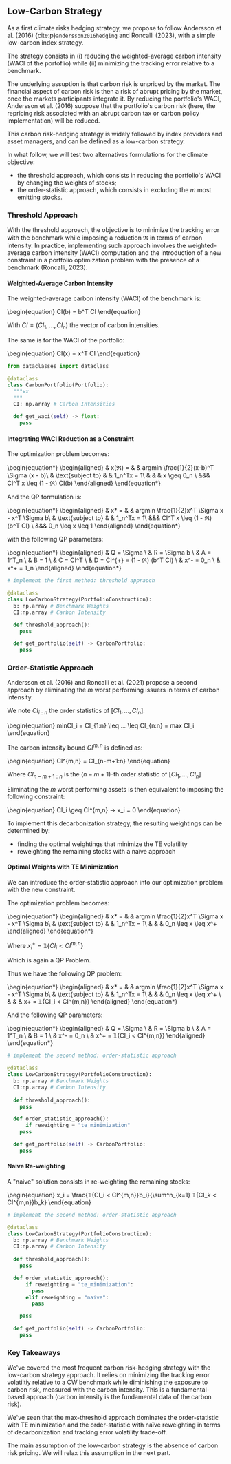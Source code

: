 ## Low-Carbon Strategy

As a first climate risks hedging strategy, we propose to follow Andersson et al. (2016) {cite:p}`andersson2016hedging` and Roncalli (2023), with a simple low-carbon index strategy.

The strategy consists in (i) reducing the weighted-average carbon intensity (WACI of the portoflio) while (ii) minimizing the tracking error relative to a benchmark.

The underlying assuption is that carbon risk is unpriced by the market. The financial aspect of carbon risk is then a risk of abrupt pricing by the market, once the markets participants integrate it. By reducing the portfolio's WACI, Andersson et al. (2016) suppose that the portfolio's carbon risk (here, the repricing risk associated with an abrupt carbon tax or carbon policy implementation) will be reduced. 

This carbon risk-hedging strategy is widely followed by index providers and asset managers, and can be defined as a low-carbon strategy.

In what follow, we will test two alternatives formulations for the climate objective: 
- the threshold approach, which consists in reducing the portfolio's WACI by changing the weights of stocks;
- the order-statistic approach, which consists in excluding the $m$ most emitting stocks.

### Threshold Approach

With the threshold approach, the objective is to minimize the tracking error with the benchmark while imposing a reduction $\mathfrak{R}$ in terms of carbon intensity. In practice, implementing such approach involves the weighted-average carbon intensity (WACI) computation and the introduction of a new constraint in a portfolio optimization problem with the presence of a benchmark (Roncalli, 2023).

#### Weighted-Average Carbon Intensity

The weighted-average carbon intensity (WACI) of the benchmark is:

\begin{equation}
CI(b) = b^T CI
\end{equation}

With $CI = (CI_1, ..., CI_n)$ the vector of carbon intensities.

The same is for the WACI of the portfolio:

\begin{equation}
CI(x) = x^T CI
\end{equation}

```Python
from dataclasses import dataclass

@dataclass 
class CarbonPortfolio(Portfolio):
  """xx
  """
  CI: np.array # Carbon Intensities

  def get_waci(self) -> float:
    pass
```

#### Integrating WACI Reduction as a Constraint

The optimization problem becomes:


\begin{equation*}
\begin{aligned}
& x(ℜ) = 
& & argmin \frac{1}{2}(x-b)^T \Sigma (x - b)\\
& \text{subject to}
& & 1_n^Tx = 1\\
& & & x \geq 0_n \\
&&&  CI^T x \leq (1 - ℜ) CI(b)
\end{aligned}
\end{equation*}

And the QP formulation is:


\begin{equation*}
\begin{aligned}
& x* = 
& & argmin \frac{1}{2}x^T \Sigma x - x^T \Sigma b\\
& \text{subject to}
& & 1_n^Tx = 1\\
&&&  CI^T x \leq (1 - ℜ) (b^T CI) \\
&&& 0_n \leq x \leq 1
\end{aligned}
\end{equation*}

with the following QP parameters:

\begin{equation*}
\begin{aligned}
& Q = \Sigma \\
& R = \Sigma b \\
& A = 1^T_n \\
& B = 1 \\
& C = CI^T \\
& D = CI^{+} = (1 - ℜ) (b^T CI) \\
& x^- = 0_n \\
& x^+ = 1_n
\end{aligned}
\end{equation*}

```Python
# implement the first method: threshold appraoch

@dataclass
class LowCarbonStrategy(PortfolioConstruction):
  b: np.array # Benchmark Weights
  CI:np.array # Carbon Intensity

  def threshold_approach():
    pass

  def get_portfolio(self) -> CarbonPortfolio:
    pass
```
### Order-Statistic Approach

Andersson et al. (2016) and Roncalli et al. (2021) propose a second approach by eliminating the $m$ worst performing issuers in terms of carbon intensity.

We note $CI_{i:n}$ the order statistics of $[CI_1, ..., CI_n]$:

\begin{equation}
minCI_i = CI_{1:n} \leq ... \leq CI_{n:n} = max CI_i
\end{equation}

The carbon intensity bound $CI^{m,n}$ is defined as:

\begin{equation}
CI^{m,n} = CI_{n-m+1:n}
\end{equation}

Where $CI_{n-m+1:n}$ is the $(n-m+1)$-th order statistic of $[CI_1, ..., CI_n]$

Eliminating the $m$ worst performing assets is then equivalent to imposing the following constraint:

\begin{equation}
CI_i \geq CI^{m,n} → x_i = 0
\end{equation}

To implement this decarbonization strategy, the resulting weightings can be determined by:
- finding the optimal weightings that minimize the TE volatility
- reweighting the remaining stocks with a naïve approach

#### Optimal Weights with TE Minimization

We can introduce the order-statistic approach into our optimization problem with the new constraint. 

The optimization problem becomes:

\begin{equation*}
\begin{aligned}
& x* = 
& & argmin \frac{1}{2}x^T \Sigma x - x^T \Sigma b\\
& \text{subject to}
& & 1_n^Tx = 1\\
& & & 0_n \leq x \leq x^+
\end{aligned}
\end{equation*}

Where $x_i^+ = 𝟙\{CI_i < CI^{m,n}\}$

Which is again a QP Problem.

Thus we have the following QP problem:

\begin{equation*}
\begin{aligned}
& x* = 
& & argmin \frac{1}{2}x^T \Sigma x - x^T \Sigma b\\
& \text{subject to}
& & 1_n^Tx = 1\\
& & & 0_n \leq x \leq x^+ \\
& & & x+ =  𝟙\{CI_i < CI^{m,n}\}
\end{aligned}
\end{equation*}

And the following QP parameters:

\begin{equation*}
\begin{aligned}
& Q = \Sigma \\
& R = \Sigma b \\
& A = 1^T_n \\
& B = 1 \\
& x^- = 0_n \\
& x^+ = 𝟙\{CI_i < CI^{m,n}\}
\end{aligned}
\end{equation*}

```Python
# implement the second method: order-statistic approach

@dataclass
class LowCarbonStrategy(PortfolioConstruction):
  b: np.array # Benchmark Weights
  CI:np.array # Carbon Intensity
  
  def threshold_approach():
    pass

  def order_statistic_approach():
      if reweighting = "te_minimization"
    pass 

  def get_portfolio(self) -> CarbonPortfolio:
    pass
```

#### Naive Re-weighting

A "naive" solution consists in re-weighting the remaining stocks:

\begin{equation}
x_i = \frac{𝟙\{CI_i < CI^{m,n}\}b_i}{\sum^n_{k=1} 𝟙\{CI_k < CI^{m,n}\}b_k}
\end{equation}

```Python
# implement the second method: order-statistic approach

@dataclass
class LowCarbonStrategy(PortfolioConstruction):
  b: np.array # Benchmark Weights
  CI:np.array # Carbon Intensity
  
  def threshold_approach():
    pass

  def order_statistic_approach():
      if reweighting = "te_minimization":
        pass
      elif reweighting = "naive":
        pass

    pass 

  def get_portfolio(self) -> CarbonPortfolio:
    pass
```

### Key Takeaways

We've covered the most frequent carbon risk-hedging strategy with the low-carbon strategy approach. It relies on minimizing the tracking error volatiltiy relative to a CW benchmark while diminishing the exposure to carbon risk, measured with the carbon intensity. This is a fundamental-based approach (carbon intensity is the fundamental data of the carbon risk).

We've seen that the max-threshold approach dominates the order-statistic with TE minimization and the order-statistic with naïve reweighting in terms of decarbonization and tracking error volatility trade-off.

The main assumption of the low-carbon strategy is the absence of carbon risk pricing. We will relax this assumption in the next part.
